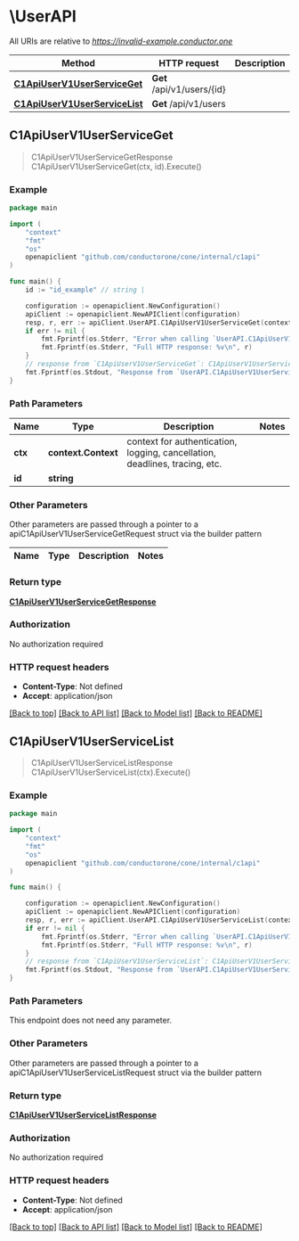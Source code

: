 # \UserAPI

All URIs are relative to *https://invalid-example.conductor.one*

Method | HTTP request | Description
------------- | ------------- | -------------
[**C1ApiUserV1UserServiceGet**](UserAPI.md#C1ApiUserV1UserServiceGet) | **Get** /api/v1/users/{id} | 
[**C1ApiUserV1UserServiceList**](UserAPI.md#C1ApiUserV1UserServiceList) | **Get** /api/v1/users | 



## C1ApiUserV1UserServiceGet

> C1ApiUserV1UserServiceGetResponse C1ApiUserV1UserServiceGet(ctx, id).Execute()





### Example

```go
package main

import (
    "context"
    "fmt"
    "os"
    openapiclient "github.com/conductorone/cone/internal/c1api"
)

func main() {
    id := "id_example" // string | 

    configuration := openapiclient.NewConfiguration()
    apiClient := openapiclient.NewAPIClient(configuration)
    resp, r, err := apiClient.UserAPI.C1ApiUserV1UserServiceGet(context.Background(), id).Execute()
    if err != nil {
        fmt.Fprintf(os.Stderr, "Error when calling `UserAPI.C1ApiUserV1UserServiceGet``: %v\n", err)
        fmt.Fprintf(os.Stderr, "Full HTTP response: %v\n", r)
    }
    // response from `C1ApiUserV1UserServiceGet`: C1ApiUserV1UserServiceGetResponse
    fmt.Fprintf(os.Stdout, "Response from `UserAPI.C1ApiUserV1UserServiceGet`: %v\n", resp)
}
```

### Path Parameters


Name | Type | Description  | Notes
------------- | ------------- | ------------- | -------------
**ctx** | **context.Context** | context for authentication, logging, cancellation, deadlines, tracing, etc.
**id** | **string** |  | 

### Other Parameters

Other parameters are passed through a pointer to a apiC1ApiUserV1UserServiceGetRequest struct via the builder pattern


Name | Type | Description  | Notes
------------- | ------------- | ------------- | -------------


### Return type

[**C1ApiUserV1UserServiceGetResponse**](C1ApiUserV1UserServiceGetResponse.md)

### Authorization

No authorization required

### HTTP request headers

- **Content-Type**: Not defined
- **Accept**: application/json

[[Back to top]](#) [[Back to API list]](../README.md#documentation-for-api-endpoints)
[[Back to Model list]](../README.md#documentation-for-models)
[[Back to README]](../README.md)


## C1ApiUserV1UserServiceList

> C1ApiUserV1UserServiceListResponse C1ApiUserV1UserServiceList(ctx).Execute()





### Example

```go
package main

import (
    "context"
    "fmt"
    "os"
    openapiclient "github.com/conductorone/cone/internal/c1api"
)

func main() {

    configuration := openapiclient.NewConfiguration()
    apiClient := openapiclient.NewAPIClient(configuration)
    resp, r, err := apiClient.UserAPI.C1ApiUserV1UserServiceList(context.Background()).Execute()
    if err != nil {
        fmt.Fprintf(os.Stderr, "Error when calling `UserAPI.C1ApiUserV1UserServiceList``: %v\n", err)
        fmt.Fprintf(os.Stderr, "Full HTTP response: %v\n", r)
    }
    // response from `C1ApiUserV1UserServiceList`: C1ApiUserV1UserServiceListResponse
    fmt.Fprintf(os.Stdout, "Response from `UserAPI.C1ApiUserV1UserServiceList`: %v\n", resp)
}
```

### Path Parameters

This endpoint does not need any parameter.

### Other Parameters

Other parameters are passed through a pointer to a apiC1ApiUserV1UserServiceListRequest struct via the builder pattern


### Return type

[**C1ApiUserV1UserServiceListResponse**](C1ApiUserV1UserServiceListResponse.md)

### Authorization

No authorization required

### HTTP request headers

- **Content-Type**: Not defined
- **Accept**: application/json

[[Back to top]](#) [[Back to API list]](../README.md#documentation-for-api-endpoints)
[[Back to Model list]](../README.md#documentation-for-models)
[[Back to README]](../README.md)

